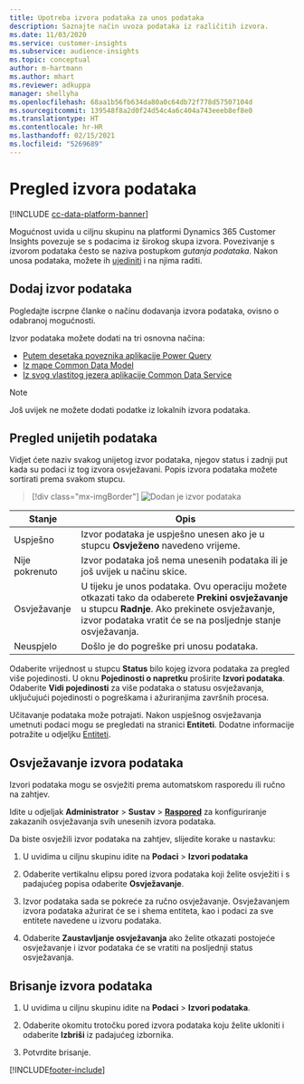 ```yaml
---
title: Upotreba izvora podataka za unos podataka
description: Saznajte način uvoza podataka iz različitih izvora.
ms.date: 11/03/2020
ms.service: customer-insights
ms.subservice: audience-insights
ms.topic: conceptual
author: m-hartmann
ms.author: mhart
ms.reviewer: adkuppa
manager: shellyha
ms.openlocfilehash: 68aa1b56fb634da80a0c64db72f778d57507104d
ms.sourcegitcommit: 139548f8a2d0f24d54c4a6c404a743eeeb8ef8e0
ms.translationtype: HT
ms.contentlocale: hr-HR
ms.lasthandoff: 02/15/2021
ms.locfileid: "5269689"
---
```

# <a name="data-sources-overview"></a>Pregled izvora podataka

[!INCLUDE [cc-data-platform-banner](../includes/cc-data-platform-banner.md)]

Mogućnost uvida u ciljnu skupinu na platformi Dynamics 365 Customer Insights povezuje se s podacima iz širokog skupa izvora. Povezivanje s izvorom podataka često se naziva postupkom *gutanja podataka*. Nakon unosa podataka, možete ih [ujediniti](data-unification.md) i na njima raditi.

## <a name="add-a-data-source"></a>Dodaj izvor podataka

Pogledajte iscrpne članke o načinu dodavanja izvora podataka, ovisno o odabranoj mogućnosti.

Izvor podataka možete dodati na tri osnovna načina:

- [Putem desetaka poveznika aplikacije Power Query](connect-power-query.md)
- [Iz mape Common Data Model](connect-common-data-model.md)
- [Iz svog vlastitog jezera aplikacije Common Data Service](connect-common-data-service-lake.md)

> [!NOTE]
> Još uvijek ne možete dodati podatke iz lokalnih izvora podataka.

## <a name="review-ingested-data"></a>Pregled unijetih podataka

Vidjet ćete naziv svakog unijetog izvor podataka, njegov status i zadnji put kada su podaci iz tog izvora osvježavani. Popis izvora podataka možete sortirati prema svakom stupcu.

> [!div class="mx-imgBorder"]
> ![Dodan je izvor podataka](media/configure-data-datasource-added.png "Dodan je izvor podataka")

|Stanje  |Opis  |
|---------|---------|
|Uspješno   |Izvor podataka je uspješno unesen ako je u stupcu **Osvježeno** navedeno vrijeme.
|Nije pokrenuto   |Izvor podataka još nema unesenih podataka ili je još uvijek u načinu skice.         |
|Osvježavanje    |U tijeku je unos podataka. Ovu operaciju možete otkazati tako da odaberete **Prekini osvježavanje** u stupcu **Radnje**. Ako prekinete osvježavanje, izvor podataka vratit će se na posljednje stanje osvježavanja.       |
|Neuspjelo     |Došlo je do pogreške pri unosu podataka.         |

Odaberite vrijednost u stupcu **Status** bilo kojeg izvora podataka za pregled više pojedinosti. U oknu **Pojedinosti o napretku** proširite **Izvori podataka**. Odaberite **Vidi pojedinosti** za više podataka o statusu osvježavanja, uključujući pojedinosti o pogreškama i ažuriranjima završnih procesa.

Učitavanje podataka može potrajati. Nakon uspješnog osvježavanja umetnuti podaci mogu se pregledati na stranici **Entiteti**. Dodatne informacije potražite u odjeljku [Entiteti](entities.md).

## <a name="refresh-a-data-source"></a>Osvježavanje izvora podataka

Izvori podataka mogu se osvježiti prema automatskom rasporedu ili ručno na zahtjev. 

Idite u odjeljak **Administrator** > **Sustav** > [**Raspored**](system.md#schedule-tab) za konfiguriranje zakazanih osvježavanja svih unesenih izvora podataka.

Da biste osvježili izvor podataka na zahtjev, slijedite korake u nastavku:

1. U uvidima u ciljnu skupinu idite na **Podaci** > **Izvori podataka**

2. Odaberite vertikalnu elipsu pored izvora podataka koji želite osvježiti i s padajućeg popisa odaberite **Osvježavanje**.

3. Izvor podataka sada se pokreće za ručno osvježavanje. Osvježavanjem izvora podataka ažurirat će se i shema entiteta, kao i podaci za sve entitete navedene u izvoru podataka.

4. Odaberite **Zaustavljanje osvježavanja** ako želite otkazati postojeće osvježavanje i izvor podataka će se vratiti na posljednji status osvježavanja.

## <a name="delete-a-data-source"></a>Brisanje izvora podataka

1. U uvidima u ciljnu skupinu idite na **Podaci** > **Izvori podataka**.

2. Odaberite okomitu trotočku pored izvora podataka koju želite ukloniti i odaberite **Izbriši** iz padajućeg izbornika.

3. Potvrdite brisanje.


[!INCLUDE[footer-include](../includes/footer-banner.md)]